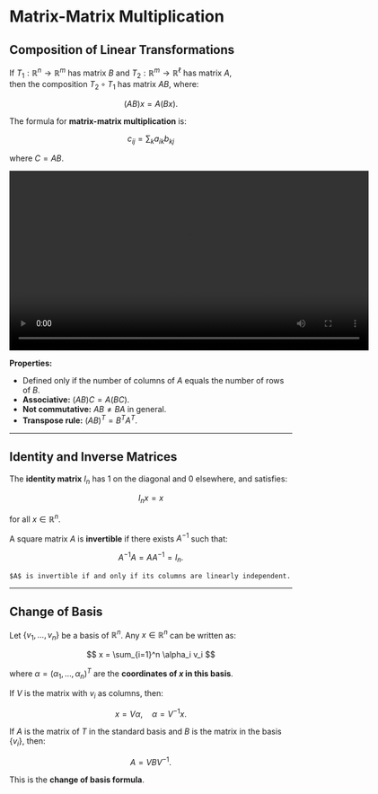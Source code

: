 # Matrix-Matrix Multiplication

## Composition of Linear Transformations

If $T_1: \mathbb{R}^n \to \mathbb{R}^m$ has matrix $B$ and $T_2: \mathbb{R}^m \to \mathbb{R}^\ell$ has matrix $A$,  
then the composition $T_2 \circ T_1$ has matrix $AB$, where:

$$
(AB)x = A(Bx).
$$

The formula for **matrix-matrix multiplication** is:

$$
c_{ij} = \sum_{k} a_{ik} b_{kj}
$$

where $C = AB$.

<video controls width="640">
  <source src="../_static/CompositionScene.mp4" type="video/mp4">
</video> 

**Properties:**
- Defined only if the number of columns of $A$ equals the number of rows of $B$.
- **Associative:** $(AB)C = A(BC)$.
- **Not commutative:** $AB \ne BA$ in general.
- **Transpose rule:** $(AB)^T = B^T A^T$.

---

## Identity and Inverse Matrices

The **identity matrix** $I_n$ has $1$ on the diagonal and $0$ elsewhere, and satisfies:

$$
I_n x = x
$$

for all $x \in \mathbb{R}^n$.

A square matrix $A$ is **invertible** if there exists $A^{-1}$ such that:

$$
A^{-1}A = AA^{-1} = I_n.
$$

```{admonition} Fact
$A$ is invertible if and only if its columns are linearly independent.
```

---

## Change of Basis

Let $\{v_1, \dots, v_n\}$ be a basis of $\mathbb{R}^n$. Any $x \in \mathbb{R}^n$ can be written as:

$$
x = \sum_{i=1}^n \alpha_i v_i
$$

where $\alpha = (\alpha_1, \dots, \alpha_n)^T$ are the **coordinates of $x$ in this basis**.

If $V$ is the matrix with $v_i$ as columns, then:

$$
x = V\alpha, \quad \alpha = V^{-1}x.
$$

If $A$ is the matrix of $T$ in the standard basis and $B$ is the matrix in the basis $\{v_i\}$, then:

$$
A = V B V^{-1}.
$$

This is the **change of basis formula**.